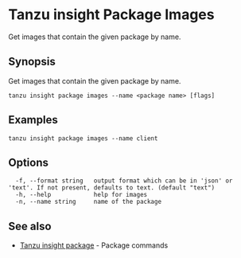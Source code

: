 # Tanzu insight Package Images

Get images that contain the given package by name.

## <a id='synopsis'></a>Synopsis

Get images that contain the given package by name.

```
tanzu insight package images --name <package name> [flags]
```

## <a id='examples'></a>Examples

```
tanzu insight package images --name client
```

## <a id='options'></a>Options

```
  -f, --format string   output format which can be in 'json' or 'text'. If not present, defaults to text. (default "text")
  -h, --help            help for images
  -n, --name string     name of the package
```

## <a id='see-also'></a>See also

* [Tanzu insight package](insight_package.md)	 - Package commands

